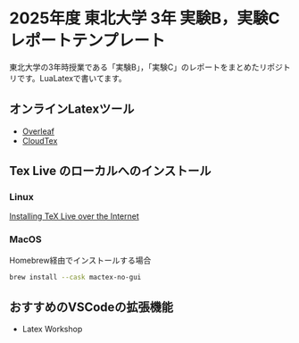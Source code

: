 # 2025年度 東北大学 3年 実験B，実験C レポートテンプレート

東北大学の3年時授業である「実験B」，「実験C」のレポートをまとめたリポジトリです。LuaLatexで書いてます。

## オンラインLatexツール

- [Overleaf](https://www.overleaf.com/)
- [CloudTex](https://cloudlatex.io)

## Tex Live のローカルへのインストール

### Linux

[Installing TeX Live over the Internet](https://tug.org/texlive/acquire-netinstall.html)

### MacOS

Homebrew経由でインストールする場合

```bash
brew install --cask mactex-no-gui
```

## おすすめのVSCodeの拡張機能

- Latex Workshop
